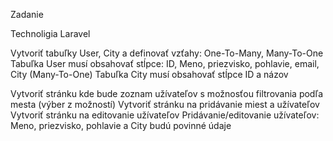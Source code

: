 Zadanie 

Technoligia Laravel 

Vytvoriť tabuľky User, City a definovať vzťahy:
One-To-Many, Many-To-One
Tabuľka User musí obsahovať stĺpce:
ID, Meno, priezvisko, pohlavie, email, City (Many-To-One)
Tabuľka City musí obsahovať stĺpce
ID a názov

Vytvoriť stránku kde bude zoznam užívateľov s možnosťou filtrovania
podľa mesta (výber z možností) Vytvoriť stránku na pridávanie miest a
užívateľov
Vytvoriť stránku na editovanie užívateľov
Pridávanie/editovanie užívateľov:
Meno, priezvisko, pohlavie a City budú povinné údaje
